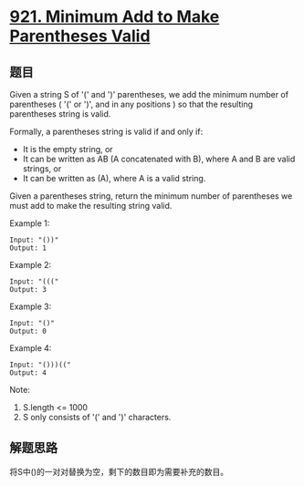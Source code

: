 # [921. Minimum Add to Make Parentheses Valid](https://leetcode.com/problems/minimum-add-to-make-parentheses-valid/)


## 题目
Given a string S of '(' and ')' parentheses, we add the minimum number of parentheses ( '(' or ')', and in any positions ) so that the resulting parentheses string is valid.

Formally, a parentheses string is valid if and only if:

- It is the empty string, or
- It can be written as AB (A concatenated with B), where A and B are valid strings, or
- It can be written as (A), where A is a valid string.

Given a parentheses string, return the minimum number of parentheses we must add to make the resulting string valid.

Example 1:
```text
Input: "())"
Output: 1
```
Example 2:
```text
Input: "((("
Output: 3
```
Example 3:
```text
Input: "()"
Output: 0
```
Example 4:
```text
Input: "()))(("
Output: 4
``` 

Note:

1. S.length <= 1000
2. S only consists of '(' and ')' characters.


## 解题思路
将S中()的一对对替换为空，剩下的数目即为需要补充的数目。
